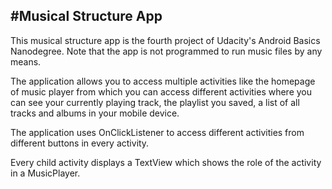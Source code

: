#Musical Structure App
------------------------------
This musical structure app is the fourth project of Udacity's Android Basics Nanodegree.
Note that the app is not programmed to run music files by any means.

The application allows you to access multiple activities like the homepage of music player from which you can access different activities where you can see your currently playing track, the playlist you saved, a list of all tracks and albums in your mobile device.

The application uses OnClickListener to access different activities from different buttons in every activity.

Every child activity displays a TextView which shows the role of the activity in a MusicPlayer.
